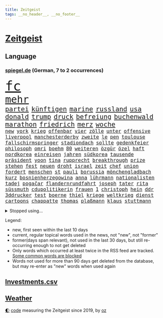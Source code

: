 ```yaml
---
title: Zeitgeist
tags: __no_header__, __no_footer__
---
```


# [Zeitgeist](https://oliz.io/zeitgeist/)

## Language

<h3><a href="https://www.spiegel.de" target="_blank">spiegel.de</a> (German, 7 to 2 occurrences)</h3>
<p style="font-family:monospace">
<span style="font-size:32pt"><a href="news_links.html#fc" class="current">fc</a></span>
<br>
<span style="font-size:24pt"><a href="news_links.html#mehr" class="current">mehr</a></span>
<br>
<span style="font-size:16pt"><a href="news_links.html#partei" class="current">partei</a></span>
<span style="font-size:16pt"><a href="news_links.html#künftigen" class="current">künftigen</a></span>
<span style="font-size:16pt"><a href="news_links.html#marine" class="current">marine</a></span>
<span style="font-size:16pt"><a href="news_links.html#russland" class="current">russland</a></span>
<span style="font-size:16pt"><a href="news_links.html#usa" class="current">usa</a></span>
<span style="font-size:16pt"><a href="news_links.html#donald" class="current">donald</a></span>
<span style="font-size:16pt"><a href="news_links.html#trump" class="current">trump</a></span>
<span style="font-size:16pt"><a href="news_links.html#druck" class="current">druck</a></span>
<span style="font-size:16pt"><a href="news_links.html#befreiung" class="current">befreiung</a></span>
<span style="font-size:16pt"><a href="news_links.html#buchenwald" class="new">buchenwald</a></span>
<span style="font-size:16pt"><a href="news_links.html#marathon" class="current">marathon</a></span>
<span style="font-size:16pt"><a href="news_links.html#friedrich" class="current">friedrich</a></span>
<span style="font-size:16pt"><a href="news_links.html#merz" class="current">merz</a></span>
<span style="font-size:16pt"><a href="news_links.html#woche" class="current">woche</a></span>
<br>
<span style="font-size:12pt"><a href="news_links.html#new" class="current">new</a></span>
<span style="font-size:12pt"><a href="news_links.html#york" class="current">york</a></span>
<span style="font-size:12pt"><a href="news_links.html#krieg" class="current">krieg</a></span>
<span style="font-size:12pt"><a href="news_links.html#offenbar" class="current">offenbar</a></span>
<span style="font-size:12pt"><a href="news_links.html#vier" class="current">vier</a></span>
<span style="font-size:12pt"><a href="news_links.html#zölle" class="current">zölle</a></span>
<span style="font-size:12pt"><a href="news_links.html#unter" class="current">unter</a></span>
<span style="font-size:12pt"><a href="news_links.html#offensive" class="current">offensive</a></span>
<span style="font-size:12pt"><a href="news_links.html#liverpool" class="current">liverpool</a></span>
<span style="font-size:12pt"><a href="news_links.html#manchesterderby" class="new">manchesterderby</a></span>
<span style="font-size:12pt"><a href="news_links.html#zweite" class="current">zweite</a></span>
<span style="font-size:12pt"><a href="news_links.html#le" class="current">le</a></span>
<span style="font-size:12pt"><a href="news_links.html#pen" class="current">pen</a></span>
<span style="font-size:12pt"><a href="news_links.html#toulouse" class="new">toulouse</a></span>
<span style="font-size:12pt"><a href="news_links.html#fallschirmspringer" class="current">fallschirmspringer</a></span>
<span style="font-size:12pt"><a href="news_links.html#stadiondach" class="new">stadiondach</a></span>
<span style="font-size:12pt"><a href="news_links.html#sollte" class="current">sollte</a></span>
<span style="font-size:12pt"><a href="news_links.html#gedenkfeier" class="current">gedenkfeier</a></span>
<span style="font-size:12pt"><a href="news_links.html#philosoph" class="current">philosoph</a></span>
<span style="font-size:12pt"><a href="news_links.html#omri" class="new">omri</a></span>
<span style="font-size:12pt"><a href="news_links.html#boehm" class="new">boehm</a></span>
<span style="font-size:12pt"><a href="news_links.html#80" class="current">80</a></span>
<span style="font-size:12pt"><a href="news_links.html#weiteren" class="current">weiteren</a></span>
<span style="font-size:12pt"><a href="news_links.html#özgür" class="new">özgür</a></span>
<span style="font-size:12pt"><a href="news_links.html#özel" class="new">özel</a></span>
<span style="font-size:12pt"><a href="news_links.html#haft" class="current">haft</a></span>
<span style="font-size:12pt"><a href="news_links.html#nordkorea" class="current">nordkorea</a></span>
<span style="font-size:12pt"><a href="news_links.html#einreisen" class="current">einreisen</a></span>
<span style="font-size:12pt"><a href="news_links.html#jahren" class="current">jahren</a></span>
<span style="font-size:12pt"><a href="news_links.html#südkorea" class="current">südkorea</a></span>
<span style="font-size:12pt"><a href="news_links.html#tausende" class="current">tausende</a></span>
<span style="font-size:12pt"><a href="news_links.html#präsident" class="current">präsident</a></span>
<span style="font-size:12pt"><a href="news_links.html#yoon" class="current">yoon</a></span>
<span style="font-size:12pt"><a href="news_links.html#tina" class="current">tina</a></span>
<span style="font-size:12pt"><a href="news_links.html#rupprecht" class="new">rupprecht</a></span>
<span style="font-size:12pt"><a href="news_links.html#breakthrough" class="new">breakthrough</a></span>
<span style="font-size:12pt"><a href="news_links.html#prize" class="new">prize</a></span>
<span style="font-size:12pt"><a href="news_links.html#stehen" class="current">stehen</a></span>
<span style="font-size:12pt"><a href="news_links.html#fest" class="current">fest</a></span>
<span style="font-size:12pt"><a href="news_links.html#neuen" class="current">neuen</a></span>
<span style="font-size:12pt"><a href="news_links.html#droht" class="current">droht</a></span>
<span style="font-size:12pt"><a href="news_links.html#israel" class="current">israel</a></span>
<span style="font-size:12pt"><a href="news_links.html#zeit" class="current">zeit</a></span>
<span style="font-size:12pt"><a href="news_links.html#chef" class="current">chef</a></span>
<span style="font-size:12pt"><a href="news_links.html#union" class="current">union</a></span>
<span style="font-size:12pt"><a href="news_links.html#fordert" class="current">fordert</a></span>
<span style="font-size:12pt"><a href="news_links.html#menschen" class="current">menschen</a></span>
<span style="font-size:12pt"><a href="news_links.html#st" class="current">st</a></span>
<span style="font-size:12pt"><a href="news_links.html#pauli" class="current">pauli</a></span>
<span style="font-size:12pt"><a href="news_links.html#borussia" class="current">borussia</a></span>
<span style="font-size:12pt"><a href="news_links.html#mönchengladbach" class="current">mönchengladbach</a></span>
<span style="font-size:12pt"><a href="news_links.html#kurz" class="current">kurz</a></span>
<span style="font-size:12pt"><a href="news_links.html#bosnienherzegowina" class="current">bosnienherzegowina</a></span>
<span style="font-size:12pt"><a href="news_links.html#anna" class="current">anna</a></span>
<span style="font-size:12pt"><a href="news_links.html#lührmann" class="new">lührmann</a></span>
<span style="font-size:12pt"><a href="news_links.html#nationalisten" class="current">nationalisten</a></span>
<span style="font-size:12pt"><a href="news_links.html#tadej" class="current">tadej</a></span>
<span style="font-size:12pt"><a href="news_links.html#pogačar" class="current">pogačar</a></span>
<span style="font-size:12pt"><a href="news_links.html#flandernrundfahrt" class="new">flandernrundfahrt</a></span>
<span style="font-size:12pt"><a href="news_links.html#joseph" class="current">joseph</a></span>
<span style="font-size:12pt"><a href="news_links.html#tater" class="new">tater</a></span>
<span style="font-size:12pt"><a href="news_links.html#rita" class="new">rita</a></span>
<span style="font-size:12pt"><a href="news_links.html#süssmuth" class="new">süssmuth</a></span>
<span style="font-size:12pt"><a href="news_links.html#cdupolitikerin" class="current">cdupolitikerin</a></span>
<span style="font-size:12pt"><a href="news_links.html#frauen" class="current">frauen</a></span>
<span style="font-size:12pt"><a href="news_links.html#1" class="current">1</a></span>
<span style="font-size:12pt"><a href="news_links.html#christoph" class="current">christoph</a></span>
<span style="font-size:12pt"><a href="news_links.html#hein" class="current">hein</a></span>
<span style="font-size:12pt"><a href="news_links.html#ddr" class="current">ddr</a></span>
<span style="font-size:12pt"><a href="news_links.html#3ddrucker" class="new">3ddrucker</a></span>
<span style="font-size:12pt"><a href="news_links.html#test" class="current">test</a></span>
<span style="font-size:12pt"><a href="news_links.html#boerne" class="new">boerne</a></span>
<span style="font-size:12pt"><a href="news_links.html#thiel" class="new">thiel</a></span>
<span style="font-size:12pt"><a href="news_links.html#kriege" class="current">kriege</a></span>
<span style="font-size:12pt"><a href="news_links.html#weltkrieg" class="current">weltkrieg</a></span>
<span style="font-size:12pt"><a href="news_links.html#dienst" class="current">dienst</a></span>
<span style="font-size:12pt"><a href="news_links.html#cartoons" class="current">cartoons</a></span>
<span style="font-size:12pt"><a href="news_links.html#chappatte" class="current">chappatte</a></span>
<span style="font-size:12pt"><a href="news_links.html#thomas" class="current">thomas</a></span>
<span style="font-size:12pt"><a href="news_links.html#plaßmann" class="current">plaßmann</a></span>
<span style="font-size:12pt"><a href="news_links.html#klaus" class="current">klaus</a></span>
<span style="font-size:12pt"><a href="news_links.html#stuttmann" class="current">stuttmann</a></span>
</p>
<details>
<summary>Stopped using...</summary>
<p class="former" style="font-size:12pt">
lufthansa(1627) bessere(1626) privaten(1626) wechselt(1626) weitergeht(1626) widerspricht(1626) auftakt(1625) becker(1625) behandelt(1625) draußen(1625) männern(1625) senat(1625) ard(1624) generalsekretär(1624) lisa(1624) unabhängige(1624) weltweiten(1624) worten(1624) bahnhof(1623) gelegt(1623) klaren(1623) pressekonferenz(1623) schnelle(1623) solidarität(1623) eingereicht(1622) karl(1622) la(1622) sprache(1622) botschafter(1621) energien(1621) freiheitsstrafe(1621) höher(1621) pocht(1621) streitkräfte(1621) termin(1621) hundert(1620) programm(1620) tragen(1620) stoßen(1619) unterschiedlich(1619) angeklagte(1618) schiedsrichter(1618) sports(1618) tödliche(1618) wahrheit(1618) wen(1618) 2019(1617) befreien(1617) blieben(1617) feierte(1617) insgesamt(1617) pflege(1617) ausbau(1616) bruder(1616) eher(1616) geholt(1616) stürmer(1616) tschechien(1616) erkrankung(1615) erlitt(1615) weder(1615) bedeutung(1613) bus(1613) schlagzeilen(1613) verbieten(1613) debatten(1612) ii(1612) gemeinsamen(1611) gestürzt(1611) trafen(1611) gesamten(1608) käufer(1608) herr(1607) deals(1606) mercedes(1606) ägypten(1606) vorstellen(1605) 600(1604) lücke(1603) bezahlen(1602) affäre(1600) fan(1600) spannungen(1599) brach(1597) wendet(1595) insassen(1591) fortsetzung(1590) möglichkeiten(1590) verständnis(1590) angeboten(1581) zdf(1580) sachen(1544) leiter(1540) politikern(1456) arbeitsmarkt(1399) felix(1390) tennisstar(1388) spiegelreporter(1382) zentralbank(1374) cup(1344) autoren(1341) ausgefallen(1328) russischem(1317) kameras(1315) erkrankte(1309) schwarz(1308) stehlen(1297) haushalt(1287) gehälter(1281) wichtiges(1246) zeitpunkt(1245) halbes(1244) bekannteste(1220) überwachung(1164) verweist(1142) spiegeltitelstory(1119) erneuerbare(1100) eindrücke(1096) iranische(1093) links(1091) finanzierung(1082) 48(1075) schwarzes(1067) locken(1061) zentrale(1054) japanische(1028) veröffentlichen(1012) erntet(1000) thüringens(1000) baum(998) zuwanderung(995) partnerin(992) ähnlichen(979) raten(947) franz(933) jüngst(930) auseinander(919) kollege(907) eingriff(904) kompliziert(900) angreifen(898) freundschaft(892) asyl(891) auszeichnung(883) rückstand(881) mama(880) billigt(865) verbindungen(848) abbauen(845) deutschlandticket(845) mag(812) zehnte(809) fahnder(804) erfolgreiche(797) wand(796) befasst(783) 5000(779) gravierende(778) verschleppt(772) brauche(758) wahlsieger(758) darmstadt(747) gala(746) gedanken(746) anlagen(744) duisburg(739) errichten(727) betrunkener(725) erfolgen(725) kippen(725) beides(722) diplomatische(719) gekürt(717) 13jährige(708) staatsschutz(698) staatsbürger(696) tickets(694) 8000(691) trikot(691) court(690) horror(687) straßenverkehr(686) lied(682) open(655) bekennt(653) sizilien(648) abschaffen(645) budget(643) festgestellt(641) stock(639) zwischenfall(631) abends(629) schweigt(626) auflösung(625) erweitert(618) eauto(613) desaster(612) lagen(608) geflohen(602) albtraum(596) butter(596) südkoreanische(593) anzeige(583) ausnahmezustand(583) meyer(582) 42(574) dirk(572) tisch(569) jon(567) tvsender(557) phänomen(555) generalbundesanwalt(553) achtzigerjahren(550) auftritte(548) jüdischen(545) kimmich(541) getöteter(540) franzosen(539) tatverdächtiger(537) management(532) 2035(527) israelischer(527) böse(520) attentat(513) cottbus(506) mohammad(502) menschenrechte(498) lebron(497) schlaf(495) mangelt(494) perry(487) magic(479) ryan(473) ehepaar(472) dfl(471) beklagen(464) bahnen(457) riesigen(457) zuversichtlich(457) erfuhr(448) luxemburg(446) vincent(443) kate(440) rutscht(434) zählte(431) berühmteste(421) ball(417) pünktlich(414) rundfunk(412) vergewaltigungen(411) allgegenwärtig(410) substanz(406) inakzeptabel(404) hauptdarstellerin(400) hing(400) verbotene(394) glimpflich(393) historisch(393) gefeuert(390) klärt(390) magnus(387) superreichen(387) schwerverletzte(386) falschinformationen(384) agenda(383) eukommissionspräsidentin(381) sprang(380) stewart(377) einfacher(375) kostenlosen(375) legten(375) bekämpfen(369) angeschlagene(368) philosophie(368) ehen(367) ersatz(365) kaputt(365) boxen(361) abgrund(360) schrank(359) royals(358) wade(356) boxer(355) augenhöhe(354) carlsen(354) drin(354) integration(353) faktencheck(352) 250(351) aktie(351) schlimmste(351) grauen(346) gutachten(346) größtes(345) 20jähriger(344) einheimische(343) gipfel(343) verrat(342) üblich(340) bräuchte(338) gesenkt(335) verlobung(335) chinese(332) breitet(330) pérez(330) bruch(329) handwerk(329) weber(328) johnson(324) amtsgericht(321) protokoll(321) mau(320) wandel(320) positive(317) 46(316) bande(314) prognosen(313) films(312) landsleute(312) verbrecher(311) mitgefühl(308) ego(307) europäisches(307) flop(307) liest(306) planten(301) jeweils(300) emilia(299) genauen(299) krimi(296) ausgesagt(295) verschwörungsmythen(293) befragen(292) hilton(292) hansestadt(291) chris(290) dresdner(287) sonja(285) 200000(284) basel(284) psychologie(284) sorgten(283) love(282) staatsbürgerschaft(281) übte(281) rohr(280) umgebung(280) geschäftsmann(279) zurückzahlen(279) youtuber(278) erobern(276) kocht(273) urteile(272) gebissen(270) strategien(269) kontinent(268) spürbar(268) arabische(267) marina(267) vielfalt(267) sprangen(266) brat(265) häusliche(263) feuert(261) jong(260) kalt(259) ausgewertet(257) oh(257) bekamen(255) medikament(253) untergrund(253) geschäftsmodell(252) rudert(252) wahrscheinlicher(249) präsidentschaft(248) zuspruch(248) heimwm(247) erledigt(246) derart(244) simone(242) steuert(242) wahlerfolg(241) altern(239) streiken(239) momentan(235) potenzielle(235) spdabgeordneter(235) zentrales(235) neuartige(233) theorie(233) grafiken(232) buckelwal(230) postete(230) austin(228) berechnet(228) elbe(228) vertretern(228) feststellen(227) rufe(227) ausgestattet(225) kubicki(225) nutze(225) thailändischen(224) allzu(223) caroline(223) betriebsrat(221) brandanschlägen(221) riese(221) zone(221) belege(220) gefährt(220) zerwürfnis(220) decken(219) one(218) status(218) diebesgut(217) gezielte(217) reichlich(217) einladen(215) erleichtern(215) möglichem(215) bevorstehen(214) liveblog(214) arnold(212) drückte(212) verlusten(212) unterirdische(211) zeitreise(211) erstattet(209) krüger(209) landstraßen(206) satiriker(206) sahen(205) jährlichen(204) berufliche(202) betäubt(202) empfehlung(201) überrumpelt(200) verwandelt(198) witze(198) hob(197) trieb(197) überrollt(197) container(196) with(196) export(195) verkörperte(195) bakterien(194) kloeppel(194) rohstoffen(194) doku(192) gewandt(192) zuständig(192) 55(190) holstein(190) unverzichtbar(190) südfrankreich(189) armand(188) müde(188) bezwingt(187) h(186) ratlos(185) nochmals(184) alex(183) asylrecht(182) udo(182) belohnen(181) code(180) dreieinhalb(180) eberl(180) abgeschnitten(179) energiepreise(179) essenziell(179) marktwirtschaft(179) politikwissenschaftler(179) begrüßt(178) esc(176) 71(174) avignon(174) dieter(174) direktor(174) übergibt(173) angeführt(172) echtes(172) weh(172) bescheiden(171) entweder(171) fluten(171) günstigen(171) verteidigungsausgaben(171) absolute(170) carolabrücke(170) ehre(170) unbeeindruckt(170) häme(169) vergewaltigungsprozess(169) rettungswagen(168) fotografin(167) vogel(167) wortwahl(167) fröhliche(166) vertrieb(166) misere(165) nachbarländer(165) sky(164) zeitgeist(164) erpresser(163) erschreckend(162) migrationsdebatte(162) patzer(162) hacker(161) männchen(161) frische(160) 19jährige(159) green(159) unattraktiver(159) insolvenzverwalter(158) lenken(158) gegnern(157) keeper(157) schrammt(157) koalitionsgespräche(156) regional(156) grünheide(155) teslafabrik(155) dallas(154) raphael(154) trends(154) parks(153) unicef(153) verlief(153) semester(152) verfallsdatum(152) aussuchen(151) autorinnen(151) vorstellungen(151) überwältigt(151) bröning(150) bundesparteitag(150) nationalteam(150) paartherapeutin(150) bedrohte(149) düsteres(149) knochen(149) natogeneralsekretär(149) seltsames(149) gebäuden(148) mcdonald’s(148) dankbarkeit(147) facebookkonzern(147) miersch(147) flugtaxistartup(146) globales(146) einflussnahme(145) gestimmt(145) grundschule(145) quadratmeter(145) regierungschefs(145) callcenter(144) 40jährigen(143) beschränken(143) materialien(143) tobias(143) gesetzesänderung(142) holocaustüberlebende(142) mitgeteilt(142) musical(142) verlängerung(142) ausfällig(141) ferres(141) veronica(141) bekenntnis(139) beliebter(138) exklusiv(138) kleinwagen(138) mehrkosten(138) schachwelt(138) soziologe(137) mussolini(136) vereine(136) veranlasste(134) vermieter(134) anfühlt(133) inmitten(133) ausländischer(132) kongress(132) millionenbetrag(132) rüstungsexporte(132) wirtschaftswachstum(132) andrij(131) ringt(131) 39(129) gelder(129) inhaltlich(129) schauspielstar(129) totale(129) hamburgs(128) lakers(127) streich(127) zerschlagen(126) überführt(126) eingeleitet(125) löhne(125) schienen(125) schädlich(125) zugesprochen(125) bruttoinlandsprodukt(124) sexismus(124) bush(123) einzigartig(123) tradwives(123) reichsbürgern(122) binden(120) bosnien(120) deckt(120) demokratisch(120) ruhig(120) gewannen(119) ranghohen(119) uskongress(119) 92(118) rentnerinnen(118) verweisen(117) alkoholisierter(116) beschwerde(116) fahrzeugkontrolle(116) report(116) satt(115) postet(114) charlie(113) sanieren(113) fraktionschef(112) prozentpunkte(112) ansprache(111) make(111) abkommens(110) keineswegs(110) prophezeit(110) schläge(110) unglücks(109) weckruf(109) dating(108) arbeitslos(107) erfährt(107) komplikationen(107) kronprinzessin(107) mettemarit(107) people(107) redakteure(107) reichinnek(107) 40jähriger(106) mettemarits(106) reiter(106) 27jährigen(105) monica(105) protagonisten(105) spiegelanalyse(105) verwendung(105) weltcupsieg(105) wertvoll(105) christdemokrat(104) unsicheren(104) styles(103) voranbringen(103) altkanzlerin(102) konklave(102) oscarkandidat(102) purzeln(102) schneefälle(102) zehntausenden(102) löwe(101) schwacher(101) direktmandate(100) millionenhöhe(100) widersprüchliche(100) 1984(99) gleisen(99) maul(99) unterseekabel(99) zusammengetragen(99) datenkabel(98) akuter(97) einfuhren(97) oz(97) veruntreut(97) christmas(96) conor(96) popsuperstar(96) sabotiert(96) unfair(95) wortlaut(95) kalte(94) komplizen(94) komplizierter(94) models(94) überraschungen(94) befürworter(93) klimapolitische(93) schlechtere(93) vorrangig(93) like(92) abgelehnte(91) herrn(91) abschließend(90) interessieren(90) komödien(90) notbremse(90) wunde(90) ärgern(90) elektroden(89) reallöhne(89) revier(89) rücklagen(89) ungewisse(89) absolut(88) hemmschwelle(88) niedliche(88) problemlos(88) rekordzeit(88) unterfranken(88) wahrnehmen(88) weltcup(88) übersprang(88) 900(87) copernicus(87) gefolgt(87) niederzulegen(87) produktionen(87) skiurlaub(87) steigert(87) unglücklichen(87) 54(86) abschneiden(86) abschneidet(86) zeitweilig(86) auszufallen(85) erledigen(85) geflohene(85) parteijugend(85) denkwürdige(84) erinnerungslücken(84) institution(84) leitzinsen(84) mineralien(84) mittwochmorgen(84) nirgends(84) portugiese(84) primekunden(84) scherzt(84) stollen(84) vorenthalten(84) verbrauchern(83) viertklässler(83) vorkommen(83) foul(82) gesunder(82) traumtor(82) winterurlaub(82) bip(81) entsprechendes(81) katy(81) rekorde(81) strategisch(81) südwesten(81) begrenzt(80) devise(80) führender(80) gelauncht(80) kivideogenerator(80) leblos(80) now(80) patriarchat(80) skizzieren(80) sora(80) verständigen(80) discord(79) jatta(79) mächtigen(79) natochef(79) sicherheitsexperte(79) demütigung(78) discounter(78) düsteren(78) fußballweltmeisterschaft(78) kelce(78) rennrad(78) topform(78) usjournalist(78) 185(77) bauteil(77) dokumentiert(77) füllen(77) geleitet(77) verpacken(77) aufgestockt(76) ausreichend(76) british(76) deckel(76) hilferuf(76) iphone(76) rationaler(76) rindfleisch(76) rätselhaftes(76) sehnen(76) wiener(76) zielen(76) fliegende(75) geruch(75) pur(75) zentraler(75) abgasvorschriften(74) beigelegt(74) charli(74) getränke(74) neuausrichtung(74) xcx(74) aufzubauen(73) cduministerpräsident(73) darlehen(73) entzieht(73) panamakanal(73) taleb(73) todesfahrt(73) vorteil(73) zumutung(73) amokfahrer(72) durgun(72) grenzerfahrungen(72) hast(72) insolvenzverfahren(72) kihype(72) menschenmenge(72) rotwein(72) schande(72) scherer(72) schwerwiegenden(72) tahsim(72) todesfahrer(72) woanders(72) abdulmohsen(71) bitcoinkurs(71) bundeskanzlers(71) diät(71) döner(71) geringere(71) grünes(71) gunsten(71) kitsch(71) meiden(71) sauerland(71) auswirkt(70) bastion(70) familiennachzug(70) kaufkraft(70) lokale(70) melnyk(70) tübingen(70) unabhängiger(70) windkraft(70) 113(69) beliebtes(69) bundestagsfraktion(69) kunsthistoriker(69) kurbelt(69) panamas(69) verlorenen(69) waffenproduktion(69) abziehen(68) arbeitnehmern(68) besitzern(68) grotesk(68) guatemala(68) trumpvertraute(68) absehbar(67) dreierkoalition(67) entmachtung(67) kanaren(67) konstruktiv(67) neuaufstellung(67) newsblog(67) südpazifik(67) einigt(66) eupolitiker(66) finanzmärkte(66) gefährdete(66) nachkommen(66) schnellschachwm(66) cyprien(65) fußgängerzone(65) landeswährung(65) partys(65) sarrazin(65) slowene(65) wildesten(65) zahlungsunfähig(65) denkwürdiges(64) pitbull(64) sicherheitsvorkehrungen(64) vermelden(64) damon(63) fahrten(63) jean(63) re(63) aufgefallen(62) dončić(62) gräueltaten(62) luka(62) romans(62) volocopter(62) vorjahren(62) wochenlangem(62) bedauern(61) brutalem(61) herzschrittmacher(61) knackt(61) menschengruppe(61) nsu(61) sofortige(61) sunshine(61) angesetzt(60) balance(60) johanna(60) rechenzentren(60) schwelle(60) skirennfahrer(60) verbannen(60) zurückgelassene(60) 104(59) army(59) begegnet(59) damalige(59) missionen(59) rewe(59) spdmann(59) taipeh(59) ustechmilliardär(59) auswüchse(58) eigentlichen(58) erteilen(58) penny(58) republikanerin(58) staatsausgaben(58) beisetzung(57) butterpreis(57) eigentum(57) elektropionier(57) lautstarker(57) lebensgefährlichen(57) argumente(56) dominierten(56) freitagnacht(56) lieferten(56) natostaaten(56) wehretat(56) wellinger(56) bestes(55) brutalist(55) geredet(55) hinweisen(55) price(55) sofern(55) streitfall(55) ukrainerinnen(55) alonso(54) darian(54) höchst(54) nötigung(54) platzieren(54) xabi(54) event(53) joint(53) rechtspopulist(53) tiktokhype(53) tvpublikum(53) drehbücher(52) issa(52) trauerzug(52) ausbürgerung(51) blue(51) karius(51) loris(51) schwung(51) warnsignal(51) gesicherten(50) medaillen(50) pain(50) rechtspopulistischen(50) zettel(50) eliten(49) gerichtsurteil(49) gewürdigt(49) neigt(49) rassist(49) rechtspopulismus(49) sarg(49) ukrainehilfen(49) architekt(48) dopingtest(48) gereizt(48) moderation(48) origin(48) positiver(48) ruhm(48) usamerikanerin(48) auffälliger(47) fa(47) fortbildungen(47) geschwisterpaar(47) javad(47) pakistans(47) pokalaus(47) todesfahrers(47) zarif(47) außenpolitisch(46) erdtrabanten(46) geisel(46) ghost(46) old(46) bobby(45) chronologie(45) erdbeere(45) misstrauensvotum(45) unterbrechung(45) verhängten(45) vorbereitungen(45) einflussreiche(44) irrtümlich(44) minimum(44) plakate(44) unklug(44) windräder(44) erging(43) winzern(43) üblichen(43) complete(42) doppeltes(42) kurzvideos(42) primemitglieder(42) unknown(42) usnutzer(42) ausgewählte(41) clash(41) gelte(41) irre(41) spitzenpolitiker(41) transatlantische(41) unterbinden(41) 19jähriger(40) bowl(40) geografie(40) kalle(40) migrationsgeschichte(40) reels(40) revolutionieren(40) stromer(40) travis(40) user(40) bibas(39) bildungsarbeit(39) bolton(39) drahtzieher(39) kfir(39) topstars(39) usbürokratie(39) waffendepots(39) glitzer(38) gogh(38) klubchef(38) rückgabe(38) 208(37) aufwartung(37) bonus(37) erfordert(37) motivierten(37) negativrekord(37) nominierten(37) sofortmaßnahmen(37) vorboten(37) ökonomin(37) afghanen(36) baron(36) besitzanspruch(36) blog(36) empören(36) erneuerbarer(36) polansky(36) roy(36) schallmauer(36) untergeordnete(36) verdanken(36) übertragen(36) 1979(35) 800(35) auszuschließen(35) hannah(35) bundesamts(34) dagegenzuhalten(34) herrscher(34) luise(34) drogenhandel(33) erhoffte(33) geleakte(33) holding(33) kovač(33) milliardenvermögen(33) programme(33) zugunglück(33) schwarzenegger(32) stillem(32) asphalt(31) beunruhigt(31) bürgerschaft(31) che(31) exklub(31) gläubiger(31) militärflugzeug(31) verrückten(31) billy(30) bollwerk(30) boston(30) deepseek(30) entwendet(30) handelszöllen(30) iocpräsident(30) irrweg(30) kianbieter(30) abgekoppelt(29) aufgehen(29) niedergelegt(29) propagierte(29) umbauten(29) arbeitslosenzahl(28) dreimillionenmarke(28) dunklen(28) holocaustmahnmal(28) kanadischen(28) mainzer(28) marion(28) statistischen(28) vormonat(28) anknüpfen(27) erdnüsse(27) glänzende(27) spiegelblog(27) umfassenden(27) unternehmenschef(27) cannes(26) congress(26) entfesselten(26) geiselhaft(26) gelöscht(26) gerichts(26) meereis(26) rohstoffdeal(26) zweitstimmen(26) aktienkurs(25) betroffener(25) erziehen(25) hingezogen(25) marie(25) nichtregierungsorganisationen(25) pazifist(25) terrorisieren(25) wahlentscheidung(25) welch(25) yarden(25) aicher(24) ausstand(24) einfuhrzölle(24) entführung(24) finanzbranche(24) gemüter(24) impfung(24) kappt(24) kluge(24) mavericks(24) parteifreunde(24) patentstreit(24) solingen(24) aberwitzige(23) eingefrorenen(23) hamburgharburg(23) luftqualität(23) verheerend(23) vermögenswerten(23) weltmeere(23) berlusconi(22) fortbestand(22) geradezu(22) gleis(22) negativ(22) silvio(22) usaid(22) abwehrkampf(21) ostens(21) respektlos(21) 66(20) brown(20) bürgerschaftswahl(20) edeka(20) lawinen(20) millie(20) stranger(20) vorgeführt(20) westlich(20) demografische(19) karnevals(19) lena(19) nichtwähler(19) supreme(19) bestritten(18) rekonstruiert(18) whatsappgruppe(18) expertinnen(17) konservatismus(17) pattinson(17) satire(17) skiverband(17) ukrainekurs(17) besänftigen(15) bp(15) cdupolitikers(15) tritte(15) visualisierungen(15) banksygemälde(14) blink182star(14) contec(14) friedensplan(14) gerhart(14) hoppus(14) hosen(14) lezyne(14) penibel(14) skizziert(14) topeak(14) verbinden(14) versteigern(14) wirbelsturm(14) anora(13) humanoide(13) kredite(13) lenzerheide(13) roboter(13) rummenigge(13) überzahl(13) abgezeichnet(12) kigenerierte(12) stemmen(12) teilnehmern(12) bogen(11) lokalpolitiker(11) y(11)
</p>
</details>
<p>Legend:
<ul>
<li><span class="new">new</span>, first seen within the last 10 days</li>
<li><span class="current">current</span>, regular topical words used in the news, not "new", not "former"</li>
<li><span class="former">former(days span relevant)</span>, not used in the last 30 days, but still re-occurring enough to not get deleted</li>
<li>Only words which occurred at least twice in the RSS feed are tracked. <a href="language/filters.py">Some common words are blocked</a></li>
<li>Words not used for more than 90 days get deleted from the database, but may re-enter as "new" words when used again</li>
</ul>
</p>

## [Investments](investments.html)[.csv](investments.csv)

## [Weather](weather.html)

<footer>
<a href="javascript:toggleTheme()" class="nav">🌓</a>
<a href="https://github.com/ooz/zeitgeist">code</a> measuring the Zeitgeist since 2019, by <a href="https://oliz.io">oz</a>
</footer>
